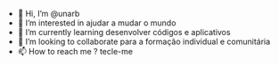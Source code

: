 - 👋 Hi, I’m @unarb
- 👀 I’m interested in  ajudar a mudar o mundo
- 🌱 I’m currently learning desenvolver códigos e aplicativos
- 💞️ I’m looking to collaborate para a formação individual e comunitária
- 📫 How to reach me ? tecle-me

<!---
unarb/unarb is a ✨ special ✨ repository because its `README.md` (this file) appears on your GitHub profile.
You can click the Preview link to take a look at your changes.
--->
